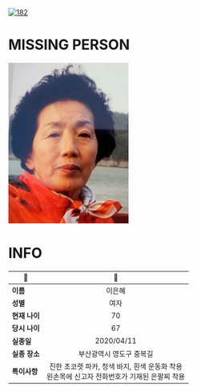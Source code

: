 [![182](https://img.shields.io/badge/%EC%8B%A4%EC%A2%85%EC%8B%A0%EA%B3%A0%EB%8A%94%20%EA%B5%AD%EB%B2%88%EC%97%86%EC%9D%B4-182-blue)](http://safe182.go.kr/index.do)

# MISSING PERSON

<img src="./missing_person.jpg">

# INFO

|🔑|💎|
|--|:--:|
|**이름**|이은혜|
|**성별**|여자|
|**현재 나이**|70|
|**당시 나이**|67|
|**실종일**|2020/04/11|
|**실종 장소**|부산광역시 영도구 중복길 |
|**특이사항**|진한 초코렛 파카, 청색 바지, 흰색 운동화 착용</br>왼손목에 신고자 전화번호가 기재된 은팔찌 착용|
